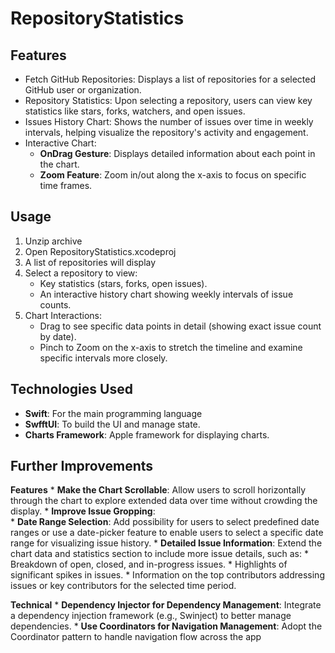 # RepositoryStatistics

## Features

* Fetch GitHub Repositories: Displays a list of repositories for a selected GitHub user or organization.
* Repository Statistics: Upon selecting a repository, users can view key statistics like stars, forks, watchers, and open issues.
* Issues History Chart: Shows the number of issues over time in weekly intervals, helping visualize the repository's activity and engagement.
* Interactive Chart:
    * **OnDrag Gesture**: Displays detailed information about each point in the chart.
    * **Zoom Feature**: Zoom in/out along the x-axis to focus on specific time frames.
    
## Usage

1. Unzip archive
2. Open RepositoryStatistics.xcodeproj
3. A list of repositories will display
4. Select a repository to view:
    * Key statistics (stars, forks, open issues).
    * An interactive history chart showing weekly intervals of issue counts.
5. Chart Interactions:
    * Drag to see specific data points in detail (showing exact issue count by date).
    * Pinch to Zoom on the x-axis to stretch the timeline and examine specific intervals more closely.

## Technologies Used

* **Swift**: For the main programming language
* **SwfftUI**: To build the UI and manage state.
* **Charts Framework**: Apple framework for displaying charts.

## Further Improvements

**Features**
    * **Make the Chart Scrollable**: Allow users to scroll horizontally through the chart to explore extended data over time without crowding the display.
    * **Improve Issue Gropping**:  
    * **Date Range Selection**: Add possibility for users to select predefined date ranges or use a date-picker feature to enable users to select a specific date range for visualizing issue history.
    * **Detailed Issue Information**: Extend the chart data and statistics section to include more issue details, such as:
            * Breakdown of open, closed, and in-progress issues.
            * Highlights of significant spikes in issues.
            * Information on the top contributors addressing issues or key contributors for the selected time period.

**Technical**
    * **Dependency Injector for Dependency Management**: Integrate a dependency injection framework (e.g., Swinject) to better manage dependencies.
    * **Use Coordinators for Navigation Management**: Adopt the Coordinator pattern to handle navigation flow across the app
